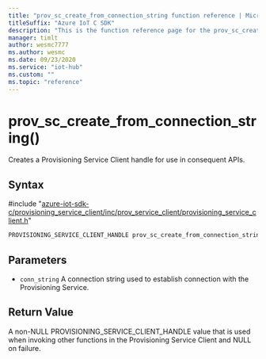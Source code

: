 ```yaml
---                             
title: "prov_sc_create_from_connection_string function reference | Microsoft Docs" 
titleSuffix: "Azure IoT C SDK"            
description: "This is the function reference page for the prov_sc_create_from_connection_string() function in the Azure IoT C SDK. This SDK is used with Azure IoT Hub and Azure IoT Hub Device Provisioning Service"            
manager: timlt                 
author: wesmc7777              
ms.author: wesmc               
ms.date: 09/23/2020                    
ms.service: "iot-hub"             
ms.custom: ""                
ms.topic: "reference"        
---                            
```


# prov_sc_create_from_connection_string()

Creates a Provisioning Service Client handle for use in consequent APIs.

## Syntax

\#include "[azure-iot-sdk-c/provisioning_service_client/inc/prov_service_client/provisioning_service_client.h](../provisioning-service-client-h.md)"  
```C
PROVISIONING_SERVICE_CLIENT_HANDLE prov_sc_create_from_connection_string(const char *  conn_string);
```

## Parameters
* `conn_string` A connection string used to establish connection with the Provisioning Service.

## Return Value
A non-NULL PROVISIONING_SERVICE_CLIENT_HANDLE value that is used when invoking other functions in the Provisioning Service Client and NULL on failure.

